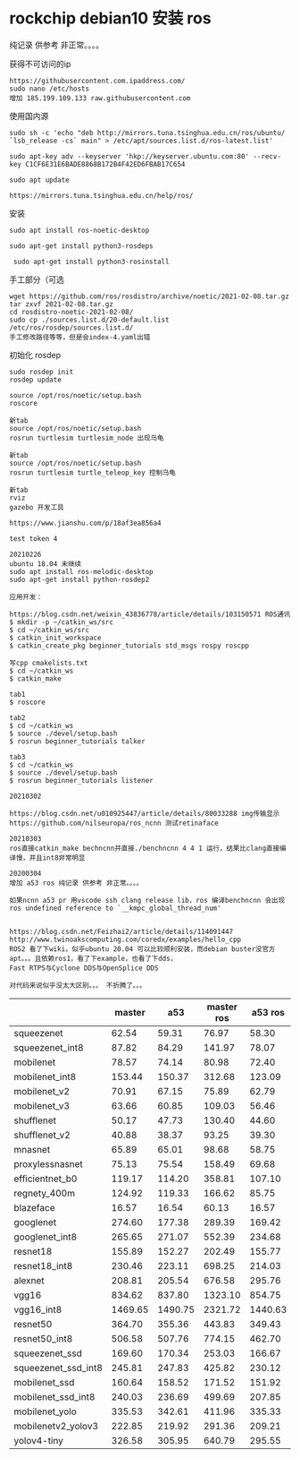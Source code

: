 # rockchip debian10 安装 ros

纯记录 供参考 非正常。。。。

获得不可访问的ip

```
https://githubusercontent.com.ipaddress.com/
sudo nano /etc/hosts
增加 185.199.109.133 raw.githubusercontent.com
```



使用国内源

```
sudo sh -c 'echo "deb http://mirrors.tuna.tsinghua.edu.cn/ros/ubuntu/ `lsb_release -cs` main" > /etc/apt/sources.list.d/ros-latest.list'

sudo apt-key adv --keyserver 'hkp://keyserver.ubuntu.com:80' --recv-key C1CF6E31E6BADE8868B172B4F42ED6FBAB17C654

sudo apt update

https://mirrors.tuna.tsinghua.edu.cn/help/ros/
```

安装

```
sudo apt install ros-noetic-desktop

sudo apt-get install python3-rosdeps

 sudo apt-get install python3-rosinstall
```

手工部分（可选

```
wget https://github.com/ros/rosdistro/archive/noetic/2021-02-08.tar.gz
tar zxvf 2021-02-08.tar.gz
cd rosdistro-noetic-2021-02-08/
sudo cp ./sources.list.d/20-default.list  /etc/ros/rosdep/sources.list.d/
手工修改路径等等，但是会index-4.yaml出错
```

初始化 rosdep

```
sudo rosdep init
rosdep update
```

```
source /opt/ros/noetic/setup.bash
roscore

新tab 
source /opt/ros/noetic/setup.bash
rosrun turtlesim turtlesim_node 出现乌龟

新tab 
source /opt/ros/noetic/setup.bash
rosrun turtlesim turtle_teleop_key 控制乌龟

新tab 
rviz  
gazebo 开发工具

https://www.jianshu.com/p/18af3ea856a4
```

```
test token 4 
```



```
20210226
ubuntu 18.04 未继续
sudo apt install ros-melodic-desktop
sudo apt-get install python-rosdep2
```

```
应用开发：

https://blog.csdn.net/weixin_43836778/article/details/103150571 ROS通讯
$ mkdir -p ~/catkin_ws/src
$ cd ~/catkin_ws/src
$ catkin_init_workspace
$ catkin_create_pkg beginner_tutorials std_msgs rospy roscpp

写cpp cmakelists.txt
$ cd ~/catkin_ws
$ catkin_make

tab1
$ roscore

tab2
$ cd ~/catkin_ws
$ source ./devel/setup.bash
$ rosrun beginner_tutorials talker 

tab3
$ cd ~/catkin_ws
$ source ./devel/setup.bash
$ rosrun beginner_tutorials listener

```

```
20210302

https://blog.csdn.net/u010925447/article/details/80033288 img传输显示
https://github.com/nilseuropa/ros_ncnn 测试retinaface
```



```
20210303
ros直接catkin_make bechncnn并直接./benchncnn 4 4 1 运行，结果比clang直接编译慢，并且int8非常明显

20200304
增加 a53 ros 纯记录 供参考 非正常。。。。

如果ncnn a53 pr 用vscode ssh clang release lib，ros 编译benchncnn 会出现 ros undefined reference to `__kmpc_global_thread_num'


https://blog.csdn.net/Feizhai2/article/details/114091447
http://www.twinoakscomputing.com/coredx/examples/hello_cpp
ROS2 看了下wiki，似乎ubuntu 20.04 可以比较顺利安装，而debian buster没官方apt。。。且依赖ros1，看了下example，也看了下dds，
Fast RTPS与Cyclone DDS与OpenSplice DDS

对代码来说似乎没太大区别。。。 不折腾了。。。
```

| |master|a53|master ros|a53 ros|
|----|----|----|----|----|
|         squeezenet|    62.54 |   59.31|   76.97|     58.30  |
|    squeezenet_int8|    87.82 |   84.29|  141.97|     78.07  |
|          mobilenet|    78.57 |   74.14|   80.98|     72.40  |
|     mobilenet_int8|   153.44 |  150.37|  312.68|    123.09  |
|       mobilenet_v2|    70.91 |   67.15|   75.89|     62.79  |
|       mobilenet_v3|    63.66 |   60.85|  109.03|     56.46  |
|         shufflenet|    50.17 |   47.73|  130.40|     44.60  |
|      shufflenet_v2|    40.88 |   38.37|   93.25|     39.30  |
|            mnasnet|    65.89 |   65.01|   98.68|     58.75  |
|    proxylessnasnet|    75.13 |   75.54|  158.49|     69.68  |
|    efficientnet_b0|   119.17 |  114.20|  358.81|    107.10  |
|       regnety_400m|   124.92 |  119.33|  166.62|     85.75  |
|          blazeface|    16.57 |   16.54|   60.13|     16.57  |
|          googlenet|   274.60 |  177.38|  289.39|    169.42  |
|     googlenet_int8|   265.65 |  271.07|  552.39|    234.68  |
|           resnet18|   155.89 |  152.27|  202.49|    155.77  |
|      resnet18_int8|   230.46 |  223.11|  698.25|    214.03  |
|            alexnet|   208.81 |  205.54|  676.58|    295.76  |
|              vgg16|   834.62 |  837.80| 1323.10|    854.75  |
|         vgg16_int8|  1469.65 | 1490.75| 2321.72|   1440.63  |
|           resnet50|   364.70 |  355.36|  443.83|    349.43  |
|      resnet50_int8|   506.58 |  507.76|  774.15|    462.70  |
|     squeezenet_ssd|   169.60 |  170.34|  253.03|    166.67  |
|squeezenet_ssd_int8|   245.81 |  247.83|  425.82|    230.12  |
|      mobilenet_ssd|   160.64 |  158.52|  171.52|    151.92  |
| mobilenet_ssd_int8|   240.03 |  236.69|  499.69|    207.85  |
|     mobilenet_yolo|   335.53 |  342.61|  411.96|    335.33  |
| mobilenetv2_yolov3|   222.85 |  219.92|  291.36|    209.21  |
|        yolov4-tiny|   326.58 |  305.95|  640.79|    295.55  |